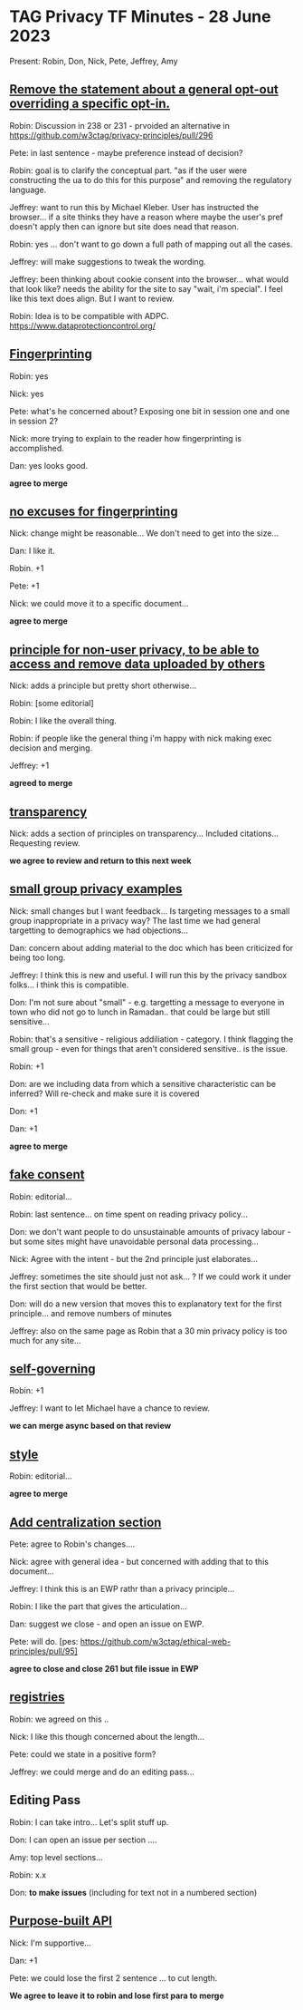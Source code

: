 # TAG Privacy TF Minutes - 28 June 2023

Present: Robin, Don, Nick, Pete, Jeffrey, Amy

## [Remove the statement about a general opt-out overriding a specific opt-in.](https://github.com/w3ctag/privacy-principles/pull/238)

Robin: Discussion in 238 or 231 - prvoided an alternative in https://github.com/w3ctag/privacy-principles/pull/296 

Pete: in last sentence - maybe preference instead of decision?

Robin: goal is to clarify the conceptual part. "as if the user were constructing the ua to do this for this purpose" and removing the regulatory language.

Jeffrey: want to run this by Michael Kleber.  User has instructed the browser... if a site thinks they have a reason where maybe the user's pref doesn't apply then can ignore but site does nead that reason. 

Robin: yes ... don't want to go down a full path of mapping out all the cases.

Jeffrey: will make suggestions to tweak the wording.

Jeffrey: been thinking about cookie consent into the browser... what would that look like? needs the ability for the site to say "wait, i'm special". I feel like this text does align. But I want to review.

Robin: Idea is to be compatible with ADPC. https://www.dataprotectioncontrol.org/

## [Fingerprinting](https://github.com/w3ctag/privacy-principles/pull/274)

Robin: yes

Nick: yes

Pete: what's he concerned about?  Exposing one bit in session one and one in session 2?

Nick: more trying to explain to the reader how fingerprinting is accomplished.

Dan: yes looks good.

**agree to merge**

## [no excuses for fingerprinting](https://github.com/w3ctag/privacy-principles/pull/275)

Nick: change might be reasonable...  We don't need to get into the size...

Dan: I like it.

Robin. +1

Pete: +1

Nick: we could move it to a specific document... 

**agree to merge**

## [principle for non-user privacy, to be able to access and remove data uploaded by others](https://github.com/w3ctag/privacy-principles/pull/287)

Nick: adds a principle but pretty short otherwise... 

Robin: [some editorial]

Robin: I like the overall thing.

Robin: if people like the general thing i'm happy with nick making exec decision and merging.

Jeffrey: +1

**agreed to merge**

## [transparency](https://github.com/w3ctag/privacy-principles/pull/288)

Nick: adds a section of principles on transparency... Included citations... Requesting review. 

**we agree to review and return to this next week**

## [small group privacy examples](https://github.com/w3ctag/privacy-principles/pull/289)

Nick: small changes but I want feedback...  Is targeting messages to a small group inappropriate in a privacy way?  The last time we had general targetting to demographics we had objections... 

Dan: concern about adding material to the doc which has been criticized for being too long.

Jeffrey: I think this is new and useful. I will run this by the privacy sandbox folks... i think this is compatible.

Don: I'm not sure about "small" - e.g. targetting a message to everyone in town who did not go to lunch in Ramadan.. that could be large but still sensitive... 

Robin: that's a sensitive - religious addiliation - category. I think flagging the small group - even for things that aren't considered sensitive.. is the issue.

Robin: +1

Don: are we including data from which a sensitive characteristic can be inferred? Will re-check and make sure it is covered 

Don: +1

Dan: +1

**agree to merge**

## [fake consent](https://github.com/w3ctag/privacy-principles/pull/290)

Robin: editorial...  

Robin: last sentence... on time spent on reading privacy policy... 

Don: we don't want people to do unsustainable amounts of privacy labour - but some sites might have unavoidable personal data processing...

Nick: Agree with the intent - but the 2nd principle just elaborates...

Jeffrey: sometimes the site should just not ask... ?  If we could work it under the first section that would be better.

Don: will do a new version that moves this to explanatory text for the first principle... and remove numbers of minutes

Jeffrey: also on the same page as Robin that a 30 min privacy policy is too much for any site... 

## [self-governing](https://github.com/w3ctag/privacy-principles/pull/291)

Robin: +1

Jeffrey: I want to let Michael have a chance to review.

**we can merge async based on that review**

## [style](https://github.com/w3ctag/privacy-principles/pull/292/files)

Robin: editorial...

**agree to merge**

## [Add centralization section](https://github.com/w3ctag/privacy-principles/pull/293)

Pete: agree to Robin's changes....

Nick: agree with general idea - but concerned with adding that to this document... 

Jeffrey: I think this is an EWP rathr than a privacy principle...

Robin: I like the part that gives the articulation... 

Dan: suggest we close - and open an issue on EWP.

Pete: will do. [pes: https://github.com/w3ctag/ethical-web-principles/pull/95]

**agree to close and close 261 but file issue in EWP**

## [registries](https://github.com/w3ctag/privacy-principles/pull/294)

Robin: we agreed on this .. 

Nick: I like this though concerned about the length...

Pete: could we state in a positive form?

Jeffrey: we could merge and do an editing pass...

## Editing Pass

Robin: I can take intro...  Let's split stuff up.

Don: I can open an issue per section .... 

Amy: top level sections...

Robin: x.x 

Don: **to make issues** (including for text not in a numbered section)

## [Purpose-built API](https://github.com/w3ctag/privacy-principles/pull/295)

Nick: I'm supportive...

Dan: +1

Pete: we could lose the first 2 sentence ... to cut length.  

**We agree to leave it to robin and lose first para to merge**
